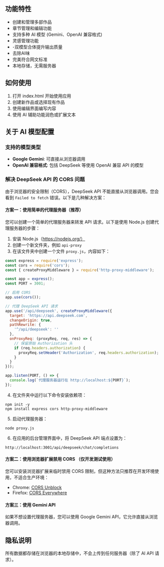 ## 功能特性

- 创建和管理多部作品
- 章节管理和编辑功能
- 支持多种 AI 模型 (Gemini、OpenAI 兼容格式)
- 灵感管理功能
- -双模型合体提升输出质量
- 去除AI味
- 完美符合网文标准
- 本地存储，无需服务器

## 如何使用

1. 打开 index.html 开始使用应用
2. 创建新作品或选择现有作品
3. 使用编辑界面编写内容
4. 使用 AI 辅助功能润色或扩展文本

## 关于 AI 模型配置

### 支持的模型类型

- **Google Gemini**: 可直接从浏览器调用
- **OpenAI 兼容格式**: 包括 DeepSeek 等使用 OpenAI 兼容 API 的模型

### 解决 DeepSeek API 的 CORS 问题

由于浏览器的安全限制（CORS），DeepSeek API 不能直接从浏览器调用。您会看到 `Failed to fetch` 错误。以下是几种解决方案：

#### 方案一：使用简单的代理服务器（推荐）

您可以创建一个简单的代理服务器来转发 API 请求。以下是使用 Node.js 创建代理服务器的步骤：

1. 安装 Node.js（https://nodejs.org/）
2. 创建一个新文件夹，例如 `api-proxy`
3. 在该文件夹中创建一个文件 `proxy.js`，内容如下：

```javascript
const express = require('express');
const cors = require('cors');
const { createProxyMiddleware } = require('http-proxy-middleware');

const app = express();
const PORT = 3001;

// 启用 CORS
app.use(cors());

// 代理 DeepSeek API 请求
app.use('/api/deepseek', createProxyMiddleware({
  target: 'https://api.deepseek.com',
  changeOrigin: true,
  pathRewrite: {
    '^/api/deepseek': ''
  },
  onProxyReq: (proxyReq, req, res) => {
    // 保留原始 Authorization 头
    if (req.headers.authorization) {
      proxyReq.setHeader('Authorization', req.headers.authorization);
    }
  }
}));

app.listen(PORT, () => {
  console.log(`代理服务器运行在 http://localhost:${PORT}`);
});
```

4. 在文件夹中运行以下命令安装依赖项：
```
npm init -y
npm install express cors http-proxy-middleware
```

5. 启动代理服务器：
```
node proxy.js
```

6. 在应用的后台管理界面中，将 DeepSeek API 端点设置为：
```
http://localhost:3001/api/deepseek/chat/completions
```

#### 方案二：使用浏览器扩展禁用 CORS （仅开发测试使用）

您可以安装浏览器扩展来临时禁用 CORS 限制，但这种方法只推荐在开发环境使用，不适合生产环境：

- Chrome: [CORS Unblock](https://chrome.google.com/webstore/detail/cors-unblock/lfhmikememgdcahcdlaciloancbhjino)
- Firefox: [CORS Everywhere](https://addons.mozilla.org/en-US/firefox/addon/cors-everywhere/)

#### 方案三：使用 Gemini API

如果不想设置代理服务器，您可以使用 Google Gemini API，它允许直接从浏览器调用。

## 隐私说明

所有数据都存储在浏览器的本地存储中，不会上传到任何服务器（除了 AI API 请求）。 
